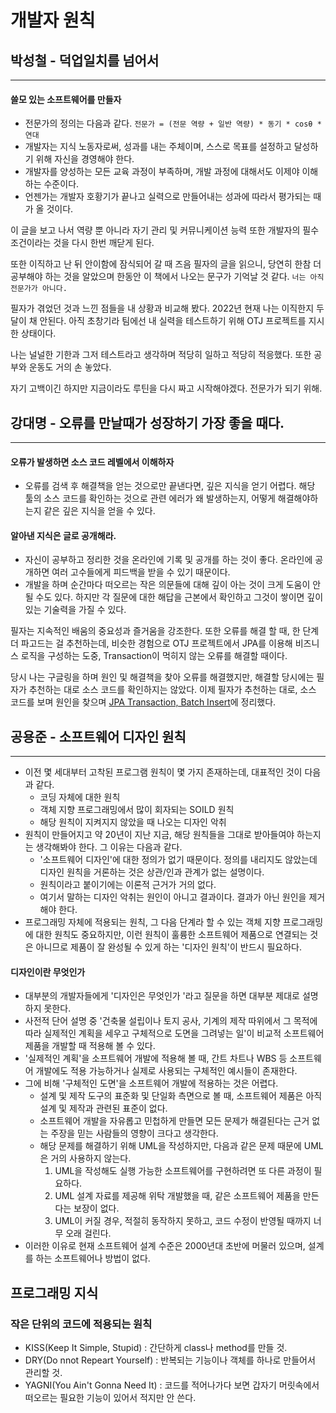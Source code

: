 # 개발자 원칙

## 박성철 - 덕업일치를 넘어서

---

#### 쓸모 있는 소프트웨어를 만들자

- 전문가의 정의는 다음과 같다.
  `전문가 = (전문 역량 + 일반 역량) * 동기 * cosθ * 연대`
- 개발자는 지식 노동자로써, 성과를 내는 주체이며, 스스로 목표를 설정하고 달성하기 위해 자신을 경영해야 한다.
- 개발자를 양성하는 모든 교육 과정이 부족하며, 개발 과정에 대해서도 이제야 이해하는 수준이다.
- 언젠가는 개발자 호황기가 끝나고 실력으로 만들어내는 성과에 따라서 평가되는 때가 올 것이다.

이 글을 보고 나서 역량 뿐 아니라 자기 관리 및 커뮤니케이션 능력 또한 개발자의 필수 조건이라는 것을 다시 한번 깨닫게 된다.

또한 이직하고 난 뒤 안이함에 잠식되어 갈 때 즈음 필자의 글을 읽으니, 당연히 한참 더 공부해야 하는 것을 알았으며 한동안 이 책에서 나오는 문구가 기억날 것 같다.
`너는 아직 전문가가 아니다.`

필자가 겪었던 것과 느낀 점들을 내 상황과 비교해 봤다.
2022년 현재 나는 이직한지 두 달이 채 안된다. 아직 초창기라 팀에선 내 실력을 테스트하기 위해 OTJ 프로젝트를 지시한 상태이다. 

나는 널널한 기한과 그저 테스트라고 생각하며 적당히 일하고 적당히 적응했다. 또한 공부와 운동도 거의 손 놓았다.

자기 고백이긴 하지만 지금이라도 루틴을 다시 짜고 시작해야겠다. 전문가가 되기 위해.

## 강대명 - 오류를 만날때가 성장하기 가장 좋을 때다.

---

#### 오류가 발생하면 소스 코드 레벨에서 이해하자

- 오류를 검색 후 해결책을 얻는 것으로만 끝낸다면, 깊은 지식을 얻기 어렵다. 해당 툴의 소스 코드를 확인하는 것으로 관련 에러가 왜 발생하는지, 어떻게 해결해야하는지 같은 깊은 지식을 얻을 수 있다.

#### 알아낸 지식은 글로 공개해라.

- 자신이 공부하고 정리한 것을 온라인에 기록 및 공개를 하는 것이 좋다. 온라인에 공개하면 여러 고수들에게 피드백을 받을 수 있기 때문이다.
- 개발을 하며 순간마다 떠오르는 작은 의문들에 대해 깊이 아는 것이 크게 도움이 안 될 수도 있다.  하지만 각 질문에 대한 해답을 근본에서 확인하고 그것이 쌓이면 깊이 있는 기술력을 가질 수 있다.

필자는 지속적인 배움의 중요성과 즐거움을 강조한다. 또한 오류를 해결 할 때, 한 단계 더 파고드는 걸 추천하는데, 비슷한 경험으로 OTJ 프로젝트에서 JPA를 이용해 비즈니스 로직을 구성하는 도중, Transaction이 먹히지 않는 오류를 해결할 때이다.

당시 나는 구글링을 하며 원인 및 해결책을 찾아 오류를 해결했지만, 해결할 당시에는 필자가 추천하는 대로 소스 코드를 확인하지는 않았다. 이제 필자가 추천하는 대로, 소스 코드를 보며 원인을 찾으며 [JPA Transaction, Batch Insert](https://github.com/dj9308/Temp/blob/master/Spring/JPA%20Transaction%20%26%20Batch%20insert.md)에 정리했다.

## 공용준 - 소프트웨어 디자인 원칙

---

- 이전 몇 세대부터 고착된 프로그램 원칙이 몇 가지 존재하는데, 대표적인 것이 다음과 같다.
  - 코딩 자체에 대한 원칙
  - 객체 지향 프로그래밍에서 많이 회자되는 SOILD 원칙
  - 해당 원칙이 지켜지지 않았을 때 나오는 디자인 악취
- 원칙이 만들어지고 약 20년이 지난 지금, 해당 원칙들을 그대로 받아들여야 하는지는 생각해봐야 한다. 그 이유는 다음과 같다.
  -  '소프트웨어 디자인'에 대한 정의가 없기 때문이다. 정의를 내리지도 않았는데 디자인 원칙을 거론하는 것은 상관/인과 관계가 없는 설명이다.
  - 원칙이라고 붙이기에는 이론적 근거가 거의 없다.
  - 여기서 말하는 디자인 악취는 원인이 아니고 결과이다. 결과가 아닌 원인을 제거해야 한다.
- 프로그래밍 자체에 적용되는 원칙, 그 다음 단계라 할 수 있는 객체 지향 프로그래밍에 대한 원칙도 중요하지만, 이런 원칙이 훌륭한 소프트웨어 제품으로 연결되는 것은 아니므로 제품이 잘 완성될 수 있게 하는 '디자인 원칙'이 반드시 필요하다.

#### 디자인이란 무엇인가

- 대부분의 개발자들에게 '디자인은 무엇인가 '라고 질문을 하면 대부분 제대로 설명하지 못한다.
- 사전적 단어 설명 중 '건축물 설립이나 토지 공사, 기계의 제작 따위에서 그 목적에 따라 실제적인 계획을 세우고 구체적으로 도면을 그려넣는 일'이 비교적 소프트웨어 제품을 개발할 때 적용해 볼 수 있다.
- '실제적인 계획'을 소프트웨어 개발에 적용해 볼 때, 간트 차트나 WBS 등 소프트웨어 개발에도 적용 가능하거나 실제로 사용되는 구체적인 예시들이 존재한다.
- 그에 비해 '구체적인 도면'을 소프트웨어 개발에 적용하는 것은 어렵다.
  - 설계 및 제작 도구의 표준화 및 단일화 측면으로 볼 때, 소프트웨어 제품은 아직 설계 및 제작과 관련된 표준이 없다.
  - 소프트웨어 개발을 자유롭고 민첩하게 만들면 모든 문제가 해결된다는 근거 없는 주장을 믿는 사람들의 영향이 크다고 생각한다.
  - 해당 문제를 해결하기 위해 UML을 작성하지만, 다음과 같은 문제 때문에 UML은 거의 사용하지 않는다.
    1. UML을 작성해도 실행 가능한 소프트웨어를 구현하려면 또 다른 과정이 필요하다.
    2. UML 설계 자료를 제공해 위탁 개발했을 때, 같은 소프트웨어 제품을 만든다는 보장이 없다.
    3. UML이 커질 경우, 적절히 동작하지 못하고, 코드 수정이 반영될 때까지 너무 오래 걸린다. 
- 이러한 이유로 현재 소프트웨어 설계 수준은 2000년대 초반에 머물러 있으며, 설계를 하는 소프트웨어나 방법이 없다.

## 프로그래밍 지식

### 작은 단위의 코드에 적용되는 원칙

- KISS(Keep It Simple, Stupid) : 간단하게 class나 method를 만들 것.
- DRY(Do nnot Repeart Yourself) : 반복되는 기능이나 객체를 하나로 만들어서 관리할 것.
- YAGNI(You Ain't Gonna Need It) : 코드를 적어나가다 보면 갑자기 머릿속에서 떠오르는 필요한 기능이 있어서 적지만 안 쓴다.
